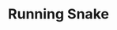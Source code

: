 ---
title: Running Snake
developer: Phyziko
image: RunningSnake.jpg
link: http://phyziko.com/portfolio/runningsnake/
android: https://play.google.com/store/apps/details?id=com.phyziko.runningsnake
---